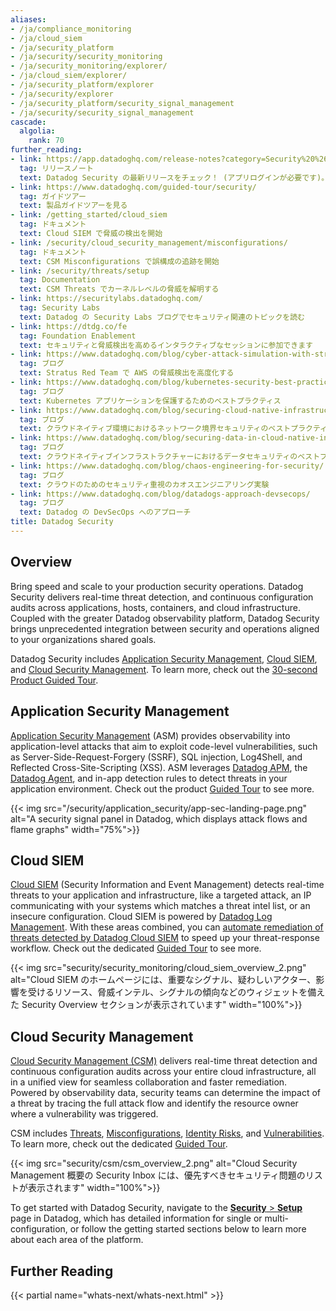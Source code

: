 ```yaml
---
aliases:
- /ja/compliance_monitoring
- /ja/cloud_siem
- /ja/security_platform
- /ja/security/security_monitoring
- /ja/security_monitoring/explorer/
- /ja/cloud_siem/explorer/
- /ja/security_platform/explorer
- /ja/security/explorer
- /ja/security_platform/security_signal_management
- /ja/security/security_signal_management
cascade:
  algolia:
    rank: 70
further_reading:
- link: https://app.datadoghq.com/release-notes?category=Security%20%26%20Compliance
  tag: リリースノート
  text: Datadog Security の最新リリースをチェック！ (アプリログインが必要です)。
- link: https://www.datadoghq.com/guided-tour/security/
  tag: ガイドツアー
  text: 製品ガイドツアーを見る
- link: /getting_started/cloud_siem
  tag: ドキュメント
  text: Cloud SIEM で脅威の検出を開始
- link: /security/cloud_security_management/misconfigurations/
  tag: ドキュメント
  text: CSM Misconfigurations で誤構成の追跡を開始
- link: /security/threats/setup
  tag: Documentation
  text: CSM Threats でカーネルレベルの脅威を解明する
- link: https://securitylabs.datadoghq.com/
  tag: Security Labs
  text: Datadog の Security Labs ブログでセキュリティ関連のトピックを読む
- link: https://dtdg.co/fe
  tag: Foundation Enablement
  text: セキュリティと脅威検出を高めるインタラクティブなセッションに参加できます
- link: https://www.datadoghq.com/blog/cyber-attack-simulation-with-stratus-red-team/
  tag: ブログ
  text: Stratus Red Team で AWS の脅威検出を高度化する
- link: https://www.datadoghq.com/blog/kubernetes-security-best-practices/
  tag: ブログ
  text: Kubernetes アプリケーションを保護するためのベストプラクティス
- link: https://www.datadoghq.com/blog/securing-cloud-native-infrastructure-network-perimeter/
  tag: ブログ
  text: クラウドネイティブ環境におけるネットワーク境界セキュリティのベストプラクティス
- link: https://www.datadoghq.com/blog/securing-data-in-cloud-native-infrastructure/
  tag: ブログ
  text: クラウドネイティブインフラストラクチャーにおけるデータセキュリティのベストプラクティス
- link: https://www.datadoghq.com/blog/chaos-engineering-for-security/
  tag: ブログ
  text: クラウドのためのセキュリティ重視のカオスエンジニアリング実験
- link: https://www.datadoghq.com/blog/datadogs-approach-devsecops/
  tag: ブログ
  text: Datadog の DevSecOps へのアプローチ
title: Datadog Security
---
```


## Overview

Bring speed and scale to your production security operations. Datadog Security delivers real-time threat detection, and continuous configuration audits across applications, hosts, containers, and cloud infrastructure. Coupled with the greater Datadog observability platform, Datadog Security brings unprecedented integration between security and operations aligned to your organizations shared goals.

Datadog Security includes [Application Security Management](#application-security-management), [Cloud SIEM](#cloud-siem), and [Cloud Security Management](#cloud-security-management). To learn more, check out the [30-second Product Guided Tour][14].

## Application Security Management

[Application Security Management][1] (ASM) provides observability into application-level attacks that aim to exploit code-level vulnerabilities, such as Server-Side-Request-Forgery (SSRF), SQL injection, Log4Shell, and Reflected Cross-Site-Scripting (XSS). ASM leverages [Datadog APM][2], the [Datadog Agent][3], and in-app detection rules to detect threats in your application environment. Check out the product [Guided Tour](https://www.datadoghq.com/guided-tour/security/application-security-management/) to see more.

{{< img src="/security/application_security/app-sec-landing-page.png" alt="A security signal panel in Datadog, which displays attack flows and flame graphs" width="75%">}}

## Cloud SIEM

[Cloud SIEM][4] (Security Information and Event Management) detects real-time threats to your application and infrastructure, like a targeted attack, an IP communicating with your systems which matches a threat intel list, or an insecure configuration. Cloud SIEM is powered by [Datadog Log Management][5]. With these areas combined, you can [automate remediation of threats detected by Datadog Cloud SIEM][6] to speed up your threat-response workflow. Check out the dedicated [Guided Tour](https://www.datadoghq.com/guided-tour/security/cloud-siem/) to see more.

{{< img src="security/security_monitoring/cloud_siem_overview_2.png" alt="Cloud SIEM のホームページには、重要なシグナル、疑わしいアクター、影響を受けるリソース、脅威インテル、シグナルの傾向などのウィジェットを備えた Security Overview セクションが表示されています" width="100%">}}

## Cloud Security Management

[Cloud Security Management (CSM)][10] delivers real-time threat detection and continuous configuration audits across your entire cloud infrastructure, all in a unified view for seamless collaboration and faster remediation. Powered by observability data, security teams can determine the impact of a threat by tracing the full attack flow and identify the resource owner where a vulnerability was triggered.

CSM includes [Threats][12], [Misconfigurations][11], [Identity Risks][15], and [Vulnerabilities][16]. To learn more, check out the dedicated [Guided Tour][13].

{{< img src="security/csm/csm_overview_2.png" alt="Cloud Security Management 概要の Security Inbox には、優先すべきセキュリティ問題のリストが表示されます" width="100%">}}

To get started with Datadog Security, navigate to the [**Security** > **Setup**][9] page in Datadog, which has detailed information for single or multi-configuration, or follow the getting started sections below to learn more about each area of the platform.

## Further Reading

{{< partial name="whats-next/whats-next.html" >}}

[1]: /ja/security/application_security/
[2]: /ja/tracing/
[3]: /ja/agent/
[4]: /ja/security/cloud_siem
[5]: /ja/logs/
[6]: https://www.datadoghq.com/blog/automated-vulnerability-remediation-datadog/
[9]: https://app.datadoghq.com/security/configuration
[10]: /ja/security/cloud_security_management/
[11]: /ja/security/cloud_security_management/misconfigurations/
[12]: /ja/security/threats/
[13]: https://www.datadoghq.com/guided-tour/security/cloud-security-management/
[14]: https://www.datadoghq.com/guided-tour/security/
[15]: /ja/security/cloud_security_management/identity_risks/
[16]: /ja/security/cloud_security_management/vulnerabilities/